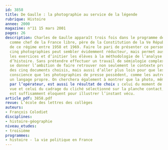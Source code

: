 ```yaml
---
id: 3858
title: De Gaulle : la photographie au service de la légende
rubrique: Histoire 
annee: 2000
magazine: n°11 15 mars 2001
pages: 26
description: Charles de Gaulle apparaît trois fois dans le programme de troisième,
  comme chef de la France libre, père de la Constitution de la Ve République et président
  de ce régime entre 1958 et 1969. Faire le pari de présenter ce personnage à travers
  cinq photographies peut sembler évidemment réducteur, mais permet aussi de varier
  les exercices et d’initier les élèves à la méthodologie de l’analyse de la photographie
  d’histoire. Sans prétendre effectuer un travail de sémiologie complexe, on peut
  se donner l’ambition de faire retrouver non seulement le contexte propre à chacun
  des cinq documents choisis, mais aussi d’aller plus loin pour que les élèves prennent
  conscience que les photographies de presse possèdent, comme les autres documents,
  un langage propre. On cherchera également à montrer que la photo, même prise spontanément
  par l’opérateur, est aussi le résultat de choix : celui du moment de la prise de
  vue et celui du cadrage du cliché sélectionné sur la planche contact, parce qu’il
  est suffisamment éloquent pour illustrer l’instant vécu.
article_pdf: 3858.pdf
revue: L’école des lettres des collèges
auteurs:
- François Colodiet
disciplines:
- histoire-géographie
niveau_etudes:
- troisième
programmes:
- histoire - la vie politique en France
---
```

